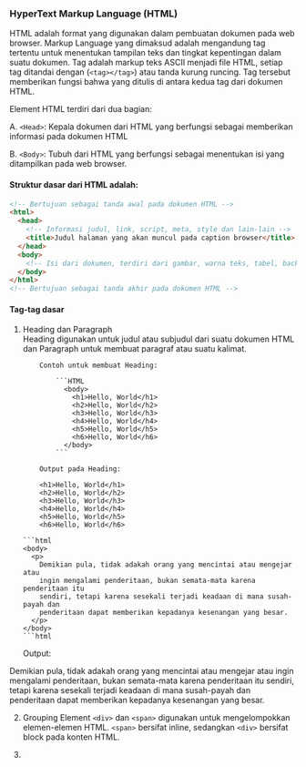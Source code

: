 ### HyperText Markup Language (HTML)

HTML adalah format yang digunakan dalam pembuatan dokumen pada web browser. Markup Language yang dimaksud adalah mengandung tag tertentu untuk menentukan tampilan teks dan tingkat kepentingan dalam suatu dokumen. Tag adalah markup teks ASCII menjadi file HTML, setiap tag ditandai dengan (`<tag></tag>`) atau tanda kurung runcing. Tag tersebut memberikan fungsi bahwa yang ditulis di antara kedua tag dari dokumen HTML.

Element HTML terdiri dari dua bagian:

A. `<Head>`: Kepala dokumen dari HTML yang berfungsi sebagai memberikan informasi pada dokumen HTML

B. `<Body>`: Tubuh dari HTML yang berfungsi sebagai menentukan isi yang ditampilkan pada web browser.

#### Struktur dasar dari HTML adalah:

```html
<!-- Bertujuan sebagai tanda awal pada dokumen HTML -->
<html>
  <head>
    <!-- Informasi judul, link, script, meta, style dan lain-lain -->
    <title>Judul halaman yang akan muncul pada caption browser</title>
  </head>
  <body>
    <!-- Isi dari dokumen, terdiri dari gambar, warna teks, tabel, background dan lain-lain -->
  </body>
</html>
<!-- Bertujuan sebagai tanda akhir pada dokumen HTML -->
```

#### Tag-tag dasar

1.  Heading dan Paragraph <br>
    Heading digunakan untuk judul atau subjudul dari suatu dokumen HTML dan Paragraph untuk membuat paragraf atau suatu kalimat.

            Contoh untuk membuat Heading:

                ```HTML
                  <body>
                    <h1>Hello, World</h1>
                    <h2>Hello, World</h2>
                    <h3>Hello, World</h3>
                    <h4>Hello, World</h4>
                    <h5>Hello, World</h5>
                    <h6>Hello, World</h6>
                  </body>
                ```

            Output pada Heading:

            <h1>Hello, World</h1>
            <h2>Hello, World</h2>
            <h3>Hello, World</h3>
            <h4>Hello, World</h4>
            <h5>Hello, World</h5>
            <h6>Hello, World</h6>

        ```html
        <body>
          <p>
            Demikian pula, tidak adakah orang yang mencintai atau mengejar atau
            ingin mengalami penderitaan, bukan semata-mata karena penderitaan itu
            sendiri, tetapi karena sesekali terjadi keadaan di mana susah-payah dan
            penderitaan dapat memberikan kepadanya kesenangan yang besar.
          </p>
        </body>
        ```html

    Output:

<p>
Demikian pula, tidak adakah orang yang mencintai atau mengejar atau ingin mengalami penderitaan, bukan semata-mata karena penderitaan itu sendiri, tetapi karena sesekali terjadi keadaan di mana susah-payah dan penderitaan dapat memberikan kepadanya kesenangan yang besar.
</p>

2.  Grouping Element
    `<div>` dan `<span>` digunakan untuk mengelompokkan elemen-elemen HTML. `<span>` bersifat inline, sedangkan `<div>` bersifat block pada konten HTML.

3.

```

```

